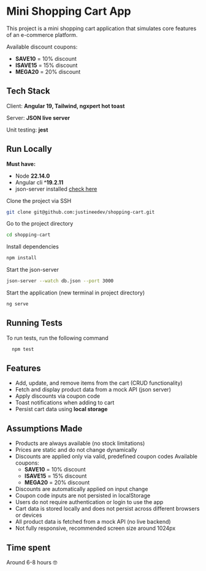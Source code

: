 # Mini Shopping Cart App

This project is a mini shopping cart application that simulates core features of an e-commerce platform.

Available discount coupons:

- **SAVE10** = 10% discount
- **ISAVE15** = 15% discount
- **MEGA20** = 20% discount

## Tech Stack

Client: **Angular 19, Tailwind, ngxpert hot toast**

Server: **JSON live server**

Unit testing: **jest**

## Run Locally

**Must have:**

- Node **22.14.0**
- Angular cli **^19.2.11**
- json-server installed [check here](https://www.geeksforgeeks.org/json-server-setup-and-introduction/)

Clone the project via SSH

```bash
git clone git@github.com:justineedev/shopping-cart.git
```

Go to the project directory

```bash
cd shopping-cart
```

Install dependencies

```bash
npm install
```

Start the json-server

```bash
json-server --watch db.json --port 3000
```

Start the application (new terminal in project directory)

```bash
ng serve
```

## Running Tests

To run tests, run the following command

```bash
  npm test
```



## Features

- Add, update, and remove items from the cart (CRUD functionality)
- Fetch and display product data from a mock API (json server)
- Apply discounts via coupon code
- Toast notifications when adding to cart
- Persist cart data using **local storage**

## Assumptions Made

- Products are always available (no stock limitations)
- Prices are static and do not change dynamically
- Discounts are applied only via valid, predefined coupon codes
  Available coupons:
  - **SAVE10** = 10% discount
  - **ISAVE15** = 15% discount
  - **MEGA20** = 20% discount
- Discounts are automatically applied on input change
- Coupon code inputs are not persisted in localStorage
- Users do not require authentication or login to use the app
- Cart data is stored locally and does not persist across different browsers or devices
- All product data is fetched from a mock API (no live backend)
- Not fully responsive, recommended screen size around 1024px


## Time spent

Around 6-8 hours 🤓
